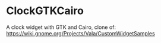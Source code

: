 # ClockGTKCairo
A clock widget with GTK and Cairo, clone of: https://wiki.gnome.org/Projects/Vala/CustomWidgetSamples
